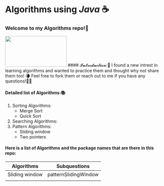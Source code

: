 # Algorithms using *Java* ☕ 
### Welcome to my Algorithms repo!🎍
<img src = "https://i.pinimg.com/originals/cb/67/e9/cb67e94f7dc44ac7ea0c333a8e44fc1f.gif" width = "200" height = "100" />
#### 𝓘𝓷𝓽𝓻𝓸𝓭𝓾𝓬𝓽𝓲𝓸𝓷:📔
I found a new intrest in learning algorithms and wanted to practice them and thought why not share them too! 🌘
Feel free to fork them or reach out to me if you have any questions!✍🏼

#### Detailed list of Algorithms:📚
1. Sorting Algorithms:
    * Merge Sort
    * Quick Sort
2. Searching Algorithms:
3. Pattern Algorithms:
    * Sliding window
    * Two pointers

#### Here is a list of Algorithms and the package names that are there in this repo:
| Algorithms  | Subquestions  |
|-|-|
|Sliding window | patternSlidingWindow|
|   |   |




